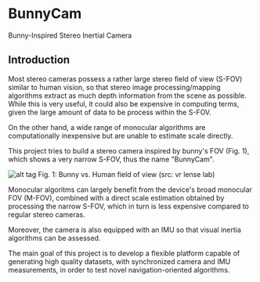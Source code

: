 # BunnyCam
Bunny-Inspired Stereo Inertial Camera

## Introduction
Most stereo cameras possess a rather large stereo field of view (S-FOV) similar to human vision, so that stereo image processing/mapping algorithms extract as much depth information from the scene as possible. While this is very useful, it could also be expensive in computing terms, given the large amount of data to be process within the S-FOV.

On the other hand, a wide range of monocular algorithms are computationally inexpensive but are unable to estimate scale directly.

This project tries to build a stereo camera inspired by bunny's FOV (Fig. 1), which shows a very narrow S-FOV, thus the name "BunnyCam".

![alt tag](https://github.com/LvisRoot/bunnyCam/tree/master/readme/images/bunnyFov.png)
Fig. 1: Bunny vs. Human field of view (src: vr lense lab)

Monocular algoritms can largely benefit from the device's broad monocular FOV (M-FOV), combined with a direct scale estimation obtained by processing the narrow S-FOV, which in turn is less expensive compared to regular stereo cameras.

Moreover, the camera is also equipped with an IMU so that visual inertia algorithms can be assessed.

The main goal of this project is to develop a flexible platform capable of generating high quality datasets, with synchronized camera and IMU measurements, in order to test novel navigation-oriented algorithms.
